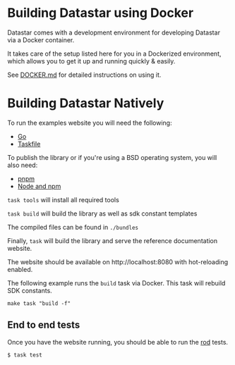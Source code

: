 # Building Datastar using Docker

Datastar comes with a development environment for developing Datastar via a Docker container.

It takes care of the setup listed here for you in a Dockerized environment, which allows you to get it up and running quickly & easily.

See [DOCKER.md](DOCKER.md) for detailed instructions on using it.

# Building Datastar Natively

To run the examples website you will need the following:

- [Go](https://go.dev/)
- [Taskfile](https://taskfile.dev/)

To publish the library or if you're using a BSD operating system, you will also need:

- [pnpm](https://pnpm.io/)
- [Node and npm](https://nodejs.org/)

`task tools` will install all required tools

`task build` will build the library as well as sdk constant templates

The compiled files can be found in `./bundles`

Finally, `task` will build the library and serve the reference documentation website.

The website should be available on http://localhost:8080 with hot-reloading enabled.

The following example runs the `build` task via Docker.
This task will rebuild SDK constants.

```
make task "build -f"
```

## End to end tests

Once you have the website running, you should be able to run the
[rod](https://go-rod.github.io) tests.

```
$ task test
```
